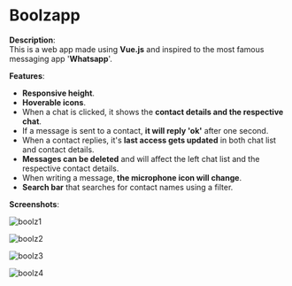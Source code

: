 # Boolzapp

**Description**:<br>
This is a web app made using **Vue.js** and inspired to the most famous messaging app '**Whatsapp**'.

**Features**:<br>

- **Responsive height**.
- **Hoverable icons**.
- When a chat is clicked, it shows the **contact details and the respective chat**.
- If a message is sent to a contact, **it will reply 'ok'** after one second.
- When a contact replies, it's **last access gets updated** in both chat list and contact details.
- **Messages can be deleted** and will affect the left chat list and the respective contact details.
- When writing a message, **the microphone icon will change**.
- **Search bar** that searches for contact names using a filter.

**Screenshots**:<br>

![boolz1](https://user-images.githubusercontent.com/85038274/154072919-03652f3e-b504-4ff0-b48a-5bc156bd22fe.PNG)

![boolz2](https://user-images.githubusercontent.com/85038274/151703333-a642d946-c5ae-43f4-b382-3c5d87540b6d.PNG)

![boolz3](https://user-images.githubusercontent.com/85038274/154072944-67a6a8c3-16bf-403c-8543-c883141f74cd.PNG)

![boolz4](https://user-images.githubusercontent.com/85038274/151704300-52989cec-9957-4a05-8aaf-301fb313d43a.PNG)
